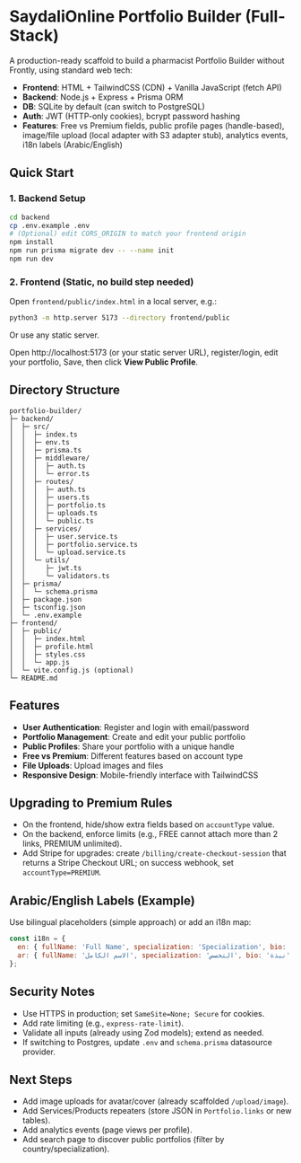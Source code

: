 # SaydaliOnline Portfolio Builder (Full-Stack)

A production-ready scaffold to build a pharmacist Portfolio Builder without Frontly, using standard web tech:

- **Frontend**: HTML + TailwindCSS (CDN) + Vanilla JavaScript (fetch API)
- **Backend**: Node.js + Express + Prisma ORM
- **DB**: SQLite by default (can switch to PostgreSQL)
- **Auth**: JWT (HTTP-only cookies), bcrypt password hashing
- **Features**: Free vs Premium fields, public profile pages (handle-based), image/file upload (local adapter with S3 adapter stub), analytics events, i18n labels (Arabic/English)

## Quick Start

### 1. Backend Setup

```bash
cd backend
cp .env.example .env
# (Optional) edit CORS_ORIGIN to match your frontend origin
npm install
npm run prisma migrate dev -- --name init
npm run dev
```

### 2. Frontend (Static, no build step needed)

Open `frontend/public/index.html` in a local server, e.g.:

```bash
python3 -m http.server 5173 --directory frontend/public
```

Or use any static server.

Open http://localhost:5173 (or your static server URL), register/login, edit your portfolio, Save, then click **View Public Profile**.

## Directory Structure

```
portfolio-builder/
├─ backend/
│  ├─ src/
│  │  ├─ index.ts
│  │  ├─ env.ts
│  │  ├─ prisma.ts
│  │  ├─ middleware/
│  │  │  ├─ auth.ts
│  │  │  └─ error.ts
│  │  ├─ routes/
│  │  │  ├─ auth.ts
│  │  │  ├─ users.ts
│  │  │  ├─ portfolio.ts
│  │  │  ├─ uploads.ts
│  │  │  └─ public.ts
│  │  ├─ services/
│  │  │  ├─ user.service.ts
│  │  │  ├─ portfolio.service.ts
│  │  │  └─ upload.service.ts
│  │  └─ utils/
│  │     ├─ jwt.ts
│  │     └─ validators.ts
│  ├─ prisma/
│  │  └─ schema.prisma
│  ├─ package.json
│  ├─ tsconfig.json
│  └─ .env.example
├─ frontend/
│  ├─ public/
│  │  ├─ index.html
│  │  ├─ profile.html
│  │  ├─ styles.css
│  │  └─ app.js
│  └─ vite.config.js (optional)
└─ README.md
```

## Features

- **User Authentication**: Register and login with email/password
- **Portfolio Management**: Create and edit your public portfolio
- **Public Profiles**: Share your portfolio with a unique handle
- **Free vs Premium**: Different features based on account type
- **File Uploads**: Upload images and files
- **Responsive Design**: Mobile-friendly interface with TailwindCSS

## Upgrading to Premium Rules

- On the frontend, hide/show extra fields based on `accountType` value.
- On the backend, enforce limits (e.g., FREE cannot attach more than 2 links, PREMIUM unlimited).
- Add Stripe for upgrades: create `/billing/create-checkout-session` that returns a Stripe Checkout URL; on success webhook, set `accountType=PREMIUM`.

## Arabic/English Labels (Example)

Use bilingual placeholders (simple approach) or add an i18n map:

```js
const i18n = {
  en: { fullName: 'Full Name', specialization: 'Specialization', bio: 'Bio' },
  ar: { fullName: 'الاسم الكامل', specialization: 'التخصص', bio: 'نبذة' }
};
```

## Security Notes

- Use HTTPS in production; set `SameSite=None; Secure` for cookies.
- Add rate limiting (e.g., `express-rate-limit`).
- Validate all inputs (already using Zod models); extend as needed.
- If switching to Postgres, update `.env` and `schema.prisma` datasource provider.

## Next Steps

- Add image uploads for avatar/cover (already scaffolded `/upload/image`).
- Add Services/Products repeaters (store JSON in `Portfolio.links` or new tables).
- Add analytics events (page views per profile).
- Add search page to discover public portfolios (filter by country/specialization).

